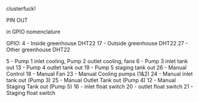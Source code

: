 clusterfuck!

PIN OUT

in GPIO nomenclature

GPIO:
4  - Inside greenhouse DHT22
17 - Outside greenhouse DHT22
27 - Other greenhouse DHT22


5  - Pump 1 inlet cooling, Pump 2 outlet cooling, fans
6  - Pump 3 inlet tank out
13 - Pump 4 outlet tank out
19 - Pump 5 staging tank out
26 - Manual Control
18 - Manual Fan
23 - Manual Cooling pumps (1&2)
24 - Manual inlet tank out (Pump 3)
25 - Manual Outlet Tank out (Pump 4)
12 - Manual Staging Tank out (Pump 5)
16 - inlet float switch 
20 - outlet float switch
21 - Staging float switch